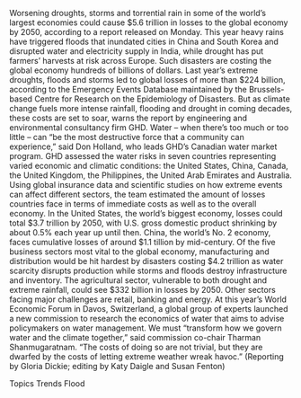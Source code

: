 Worsening droughts, storms and torrential rain in some of the world’s largest economies could cause $5.6 trillion in losses to the global economy by 2050, according to a report released on Monday.
This year heavy rains have triggered floods that inundated cities in China and South Korea and disrupted water and electricity supply in India, while drought has put farmers’ harvests at risk across Europe.
Such disasters are costing the global economy hundreds of billions of dollars. Last year’s extreme droughts, floods and storms led to global losses of more than $224 billion, according to the Emergency Events Database maintained by the Brussels-based Centre for Research on the Epidemiology of Disasters.
But as climate change fuels more intense rainfall, flooding and drought in coming decades, these costs are set to soar, warns the report by engineering and environmental consultancy firm GHD.
Water – when there’s too much or too little – can “be the most destructive force that a community can experience,” said Don Holland, who leads GHD’s Canadian water market program.
GHD assessed the water risks in seven countries representing varied economic and climatic conditions: the United States, China, Canada, the United Kingdom, the Philippines, the United Arab Emirates and Australia. Using global insurance data and scientific studies on how extreme events can affect different sectors, the team estimated the amount of losses countries face in terms of immediate costs as well as to the overall economy.
In the United States, the world’s biggest economy, losses could total $3.7 trillion by 2050, with U.S. gross domestic product shrinking by about 0.5% each year up until then. China, the world’s No. 2 economy, faces cumulative losses of around $1.1 tillion by mid-century.
Of the five business sectors most vital to the global economy, manufacturing and distribution would be hit hardest by disasters costing $4.2 trillion as water scarcity disrupts production while storms and floods destroy infrastructure and inventory.
The agricultural sector, vulnerable to both drought and extreme rainfall, could see $332 billion in losses by 2050. Other sectors facing major challenges are retail, banking and energy.
At this year’s World Economic Forum in Davos, Switzerland, a global group of experts launched a new commission to research the economics of water that aims to advise policymakers on water management.
We must “transform how we govern water and the climate together,” said commission co-chair Tharman Shanmugaratnam. “The costs of doing so are not trivial, but they are dwarfed by the costs of letting extreme weather wreak havoc.”
(Reporting by Gloria Dickie; editing by Katy Daigle and Susan Fenton)

Topics
Trends
Flood
